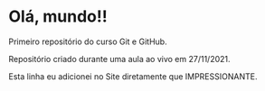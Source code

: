 # Olá, mundo!!
 Primeiro repositório do curso Git e GitHub.
	
 Repositório criado durante uma aula ao vivo em 27/11/2021.
	
Esta linha eu adicionei no Site diretamente que IMPRESSIONANTE.
